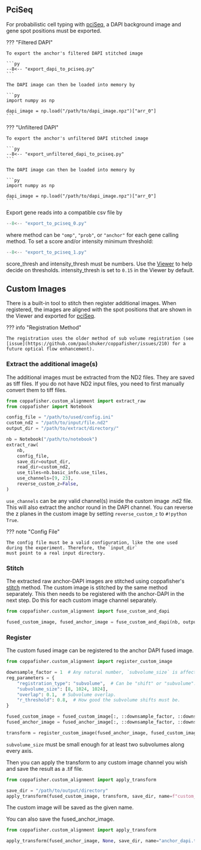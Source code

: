 ## PciSeq

For probabilistic cell typing with [pciSeq](https://github.com/acycliq/pciSeq), a DAPI background image and gene spot
positions must be exported.

??? "Filtered DAPI"

    To export the anchor's filtered DAPI stitched image

    ```py
    --8<-- "export_dapi_to_pciseq.py"
    ```

    The DAPI image can then be loaded into memory by

    ```py
    import numpy as np

    dapi_image = np.load("/path/to/dapi_image.npz")["arr_0"]
    ```

??? "Unfiltered DAPI"

    To export the anchor's unfiltered DAPI stitched image

    ```py
    --8<-- "export_unfiltered_dapi_to_pciseq.py"
    ```

    The DAPI image can then be loaded into memory by

    ```py
    import numpy as np

    dapi_image = np.load("/path/to/dapi_image.npz")["arr_0"]
    ```

Export gene reads into a compatible csv file by

```py
--8<-- "export_to_pciseq_0.py"
```

where method can be `"omp"`, `"prob"`, or `"anchor"` for each gene calling method. To set a score and/or intensity
minimum threshold:

```py
--8<-- "export_to_pciseq_1.py"
```

score_thresh and intensity_thresh must be numbers. Use the [Viewer](diagnostics.md#viewer) to help decide on thresholds.
intensity_thresh is set to `0.15` in the Viewer by default.

## Custom Images

There is a built-in tool to stitch then register additional images. When registered, the images are aligned with the
spot positions that are shown in the Viewer and exported for [pciSeq](#pciseq).

??? info "Registration Method"

    The registration uses the older method of sub volume registration (see
    [issue](https://github.com/paulshuker/coppafisher/issues/210) for a future optical flow enhancement).

### Extract the additional image(s)

The additional images must be extracted from the ND2 files. They are saved as tiff files. If you do not have ND2 input
files, you need to first manually convert them to tiff files.

```py
from coppafisher.custom_alignment import extract_raw
from coppafisher import Notebook

config_file = "/path/to/used/config.ini"
custom_nd2 = "/path/to/input/file.nd2"
output_dir = "/path/to/extract/directory/"

nb = Notebook("/path/to/notebook")
extract_raw(
    nb,
    config_file,
    save_dir=output_dir,
    read_dir=custom_nd2,
    use_tiles=nb.basic_info.use_tiles,
    use_channels=[9, 23],
    reverse_custom_z=False,
)
```

`use_channels` can be any valid channel(s) inside the custom image .nd2 file. This will also extract the anchor round in
the DAPI channel. You can reverse the z planes in the custom image by setting `reverse_custom_z` to `#!python True`.

??? note "Config File"

    The config file must be a valid configuration, like the one used during the experiment. Therefore, the `input_dir`
    must point to a real input directory.

### Stitch

The extracted raw anchor-DAPI images are stitched using coppafisher's [stitch](stitch.md) method. The custom image is
stitched by the same method separately. This then needs to be registered with the anchor-DAPI in the next step. Do this
for each custom image channel separately.

```py
from coppafisher.custom_alignment import fuse_custom_and_dapi

fused_custom_image, fused_anchor_image = fuse_custom_and_dapi(nb, output_dir, channel=0)
```

### Register

The custom fused image can be registered to the anchor DAPI fused image.

```py
from coppafisher.custom_alignment import register_custom_image

downsample_factor = 1  # Any natural number, `subvolume_size` is affected.
reg_parameters = {
    "registration_type": "subvolume",  # Can be "shift" or "subvolume".
    "subvolume_size": [8, 1024, 1024],
    "overlap": 0.1,  # Subvolume overlap.
    "r_threshold": 0.8,  # How good the subvolume shifts must be.
}

fused_custom_image = fused_custom_image[:, ::downsample_factor, ::downsample_factor]
fused_anchor_image = fused_anchor_image[:, ::downsample_factor, ::downsample_factor]

transform = register_custom_image(fused_anchor_image, fused_custom_image, reg_parameters, downsample_factor)
```

`subvolume_size` must be small enough for at least two subvolumes along every axis.

Then you can apply the transform to any custom image channel you wish and save the result as a .tif file.

```py
from coppafisher.custom_alignment import apply_transform

save_dir = "/path/to/output/directory"
apply_transform(fused_custom_image, transform, save_dir, name=f"custom_final_channel_{channel}.tif")
```

The custom image will be saved as the given name.

You can also save the fused_anchor_image.

```py
from coppafisher.custom_alignment import apply_transform

apply_transform(fused_anchor_image, None, save_dir, name="anchor_dapi.tif")
```
